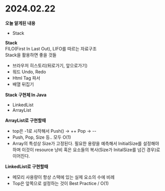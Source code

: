 # 2024.02.22

**오늘 알게된 내용**
- Stack

**Stack**  
FILO(First In Last Out), LIFO를 따르는 자료구조  
Stack을 활용하면 좋을 것들
- 브라우저 히스토리(뒤로가기, 앞으로가기)
- 워드 Undo, Redo
- Html Tag 파서
- 배열 뒤집기

**Stack 구현체 In Java**
- LinkedList
- ArrayList

**ArrayList로 구현할때**
- top은 -1로 시작해서 Push() -> ++ Pop -> --
- Push, Pop, Size 등.. 모두 O(1)
- Array의 특성상 Size가 고정된다. 필요한 용량을 예측해서 InitialSize를 설정해야하며 이것이 resource 낭비 혹은 요소들의 복사(Size가 InitalSize를 넘긴 경우)로 이어진다.

**LinkedList로 구현할때**
- 메모리 사용량이 항상 스택에 있는 실제 요소의 수에 비례
- Top은 앞쪽으로 설정하는 것이 Best Practice / O(1)